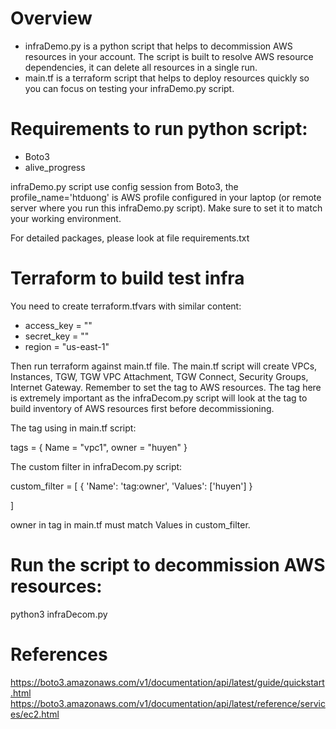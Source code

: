 # Overview
- infraDemo.py is a python script that helps to decommission AWS resources in your account. The script is built to resolve AWS resource dependencies, it can delete all resources in a single run.
- main.tf is a terraform script that helps to deploy resources quickly so you can focus on testing your infraDemo.py script.
# Requirements to run python script:
- Boto3
- alive_progress

infraDemo.py script use config session from Boto3, the profile_name='htduong' is AWS profile configured in your laptop (or remote server where you run this infraDemo.py script). Make sure to set it to match your working environment.

For detailed packages, please look at file requirements.txt

# Terraform to build test infra
You need to create terraform.tfvars with similar content:

- access_key = ""
- secret_key = ""
- region     = "us-east-1"

Then run terraform against main.tf file.
The main.tf script will create VPCs, Instances, TGW, TGW VPC Attachment, TGW Connect, Security Groups, Internet Gateway.
Remember to set the tag to AWS resources. The tag here is extremely important as the infraDecom.py script will look at the tag to build inventory of AWS resources first before decommissioning.

The tag using in main.tf script:

tags = {
    Name = "vpc1",
    owner = "huyen"
}

The custom filter in infraDecom.py script:

custom_filter = [
    {
        'Name': 'tag:owner',
        'Values': ['huyen']
    }

]

owner in tag in main.tf must match Values in custom_filter.

# Run the script to decommission AWS resources:

python3 infraDecom.py

# References

https://boto3.amazonaws.com/v1/documentation/api/latest/guide/quickstart.html
https://boto3.amazonaws.com/v1/documentation/api/latest/reference/services/ec2.html
